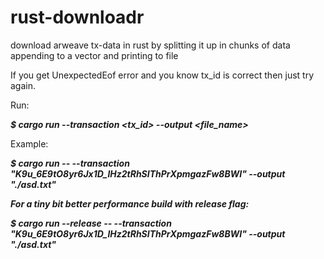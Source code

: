 # rust-downloadr
download arweave tx-data in rust by splitting it up in chunks of data appending to a vector and printing to file

If you get UnexpectedEof error and you know tx_id is correct then just try again.

Run:

***$ cargo run --transaction <tx_id> --output <file_name>***


Example:

***$ cargo run -- --transaction "K9u_6E9tO8yr6Jx1D_lHz2tRhSIThPrXpmgazFw8BWI" --output "./asd.txt"***

***For a tiny bit better performance build with release flag:***

***$ cargo run --release -- --transaction "K9u_6E9tO8yr6Jx1D_lHz2tRhSIThPrXpmgazFw8BWI" --output "./asd.txt"***
